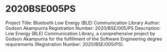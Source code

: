 # 2020BSE005PS
Project Title: Bluetooth Low Energy (BLE) Communication Library  Author: Godson Akampurira  Registration Number: 2020/BSE/005/PS  Description: Low Energy (BLE) Communication Library, a comprehensive project by Godson Akampurira for the fulfillment of the Software Engineering degree requirements (Registration Number: 2020/BSE/005/PS). 
